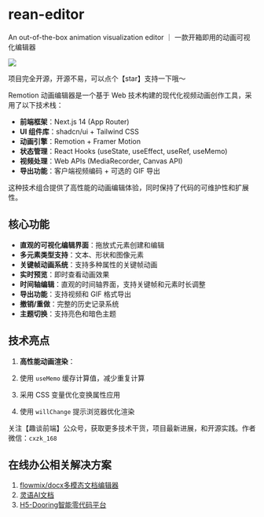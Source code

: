 # rean-editor
An out-of-the-box animation visualization editor ｜ 一款开箱即用的动画可视化编辑器

![](demo.gif)

项目完全开源，开源不易，可以点个【star】支持一下哦～

Remotion 动画编辑器是一个基于 Web 技术构建的现代化视频动画创作工具，采用了以下技术栈：

- **前端框架**：Next.js 14 (App Router)
- **UI 组件库**：shadcn/ui + Tailwind CSS
- **动画引擎**：Remotion + Framer Motion
- **状态管理**：React Hooks (useState, useEffect, useRef, useMemo)
- **视频处理**：Web APIs (MediaRecorder, Canvas API)
- **导出功能**：客户端视频编码 + 可选的 GIF 导出

这种技术组合提供了高性能的动画编辑体验，同时保持了代码的可维护性和扩展性。

## 核心功能

- **直观的可视化编辑界面**：拖放式元素创建和编辑
- **多元素类型支持**：文本、形状和图像元素
- **关键帧动画系统**：支持多种属性的关键帧动画
- **实时预览**：即时查看动画效果
- **时间轴编辑**：直观的时间轴界面，支持关键帧和元素时长调整
- **导出功能**：支持视频和 GIF 格式导出
- **撤销/重做**：完整的历史记录系统
- **主题切换**：支持亮色和暗色主题


## 技术亮点

1. **高性能动画渲染**：

1. 使用 `useMemo` 缓存计算值，减少重复计算
2. 采用 CSS 变量优化变换属性应用
3. 使用 `willChange` 提示浏览器优化渲染


关注【趣谈前端】公众号，获取更多技术干货，项目最新进展，和开源实践。作者微信：`cxzk_168`

## 在线办公相关解决方案

1. [flowmix/docx多模态文档编辑器](https://flowmix.turntip.cn)
2. [灵语AI文档](https://mindlink.turntip.cn)
3. [H5-Dooring智能零代码平台](https://github.com/MrXujiang/h5-Dooring)

